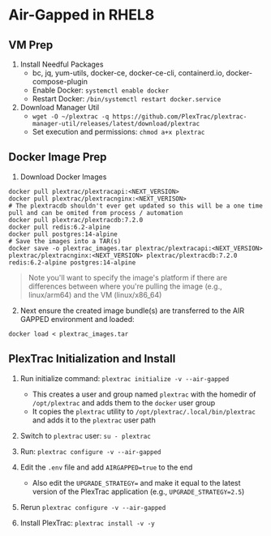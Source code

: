 # Air-Gapped in RHEL8

## VM Prep

1. Install Needful Packages
	- bc, jq, yum-utils, docker-ce, docker-ce-cli, containerd.io, docker-compose-plugin
	- Enable Docker: `systemctl enable docker`
	- Restart Docker: `/bin/systemctl restart docker.service`
2. Download Manager Util
	- `wget -O ~/plextrac -q https://github.com/PlexTrac/plextrac-manager-util/releases/latest/download/plextrac`
	- Set execution and permissions: `chmod a+x plextrac`

## Docker Image Prep

1. Download Docker Images

```shell
docker pull plextrac/plextracapi:<NEXT_VERSION>
docker pull plextrac/plextracnginx:<NEXT_VERISON>
# The plextracdb shouldn't ever get updated so this will be a one time pull and can be omited from process / automation
docker pull plextrac/plextracdb:7.2.0
docker pull redis:6.2-alpine
docker pull postgres:14-alpine
# Save the images into a TAR(s)
docker save -o plextrac_images.tar plextrac/plextracapi:<NEXT_VERSION> plextrac/plextracnginx:<NEXT_VERSION> plextrac/plextracdb:7.2.0 redis:6.2-alpine postgres:14-alpine
```

> Note you'll want to specify the image's platform if there are differences between where you're pulling the image (e.g., linux/arm64) and the VM (linux/x86_64)

2. Next ensure the created image bundle(s) are transferred to the AIR GAPPED environment and loaded:

```shell
docker load < plextrac_images.tar
```

## PlexTrac Initialization and Install

1. Run initialize command: `plextrac initialize -v --air-gapped`

    - This creates a user and group named `plextrac` with the homedir of `/opt/plextrac` and adds them to the `docker` user group
    - It copies the `plextrac` utility to `/opt/plextrac/.local/bin/plextrac` and adds it to the `plextrac` user path

2. Switch to `plextrac` user: `su - plextrac`
3. Run: `plextrac configure -v --air-gapped`
4. Edit the `.env` file and add `AIRGAPPED=true` to the end

    - Also edit the `UPGRADE_STRATEGY=` and make it equal to the latest version of the PlexTrac application (e.g., `UPGRADE_STRATEGY=2.5`)

5. Rerun `plextrac configure -v --air-gapped`
6. Install PlexTrac: `plextrac install -v -y`
